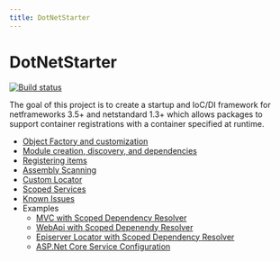 ```yaml
---
title: DotNetStarter 
---
```

# DotNetStarter

[![Build status](https://ci.appveyor.com/api/projects/status/a907wfniy73sk5de?svg=true)](https://ci.appveyor.com/project/bmcdavid/dotnetstarter)

The goal of this project is to create a startup and IoC/DI framework for netframeworks 3.5+ and netstandard 1.3+
 which allows packages to support container registrations with a container specified at runtime.

* [Object Factory and customization](https://bmcdavid.github.io/DotNetStarter/custom-objectfactory.html)
* [Module creation, discovery, and dependencies](https://bmcdavid.github.io/DotNetStarter/modules.html)
* [Registering items](https://bmcdavid.github.io/DotNetStarter/register.html)
* [Assembly Scanning](https://bmcdavid.github.io/DotNetStarter/scanning.html)
* [Custom Locator](https://bmcdavid.github.io/DotNetStarter/custom-locator.html)
* [Scoped Services](https://bmcdavid.github.io/DotNetStarter/scoped-locator.html)
* [Known Issues](https://bmcdavid.github.io/DotNetStarter/known-issues.html)
* Examples
  * [MVC with Scoped Dependency Resolver](https://bmcdavid.github.io/DotNetStarter/example-netframework-mvc.html)
  * [WebApi with Scoped Depenendy Resolver](https://bmcdavid.github.io/DotNetStarter/example-netframework-webapi.html)
  * [Episerver Locator with Scoped Dependency Resolver](https://bmcdavid.github.io/DotNetStarter/example-episerver-locator.html)
  * [ASP.Net Core Service Configuration](https://bmcdavid.github.io/DotNetStarter/example-netcore-configure-services.html)